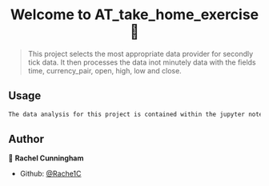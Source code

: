 <h1 align="center">Welcome to AT_take_home_exercise 👋</h1>
<p>
</p>

> This project selects the most appropriate data provider for secondly tick data. It then processes the data inot minutely data with the fields time, currency_pair, open, high, low and close.

## Usage

```sh
The data analysis for this project is contained within the jupyter notebook analysis.pynb. A detailed conclusion is given on which data provider should be selected. The data is then processed using the ETL.py script. This script reads in the selected sample data, validates and cleans it, transforms the tick data to minutely OHLC mid price data, validates the processed data and then writes the results to an output file.
```

## Author

👤 **Rachel Cunningham**

* Github: [@Rache1C](https://github.com/Rache1C)